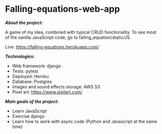 # Falling-equations-web-app

***About the project:***

A game of my idea, combined with typical CRUD functionality. 
To see most of the vanilla JavaScript code, go to falling_equation/static/JS.

Live: https://falling-equations.herokuapp.com/

***Technologies:***
- Web framework: django
- Tests: pytest
- Deployed: Heroku
- Database: Postgres
- Images and sound effects storage: AWS S3
- Pixel art: https://www.pixilart.com/

***Main goals of the project:***
- Learn JavaScript
- Exercise django
- Learn how to work with async code (Python and Javascript at the same time)
